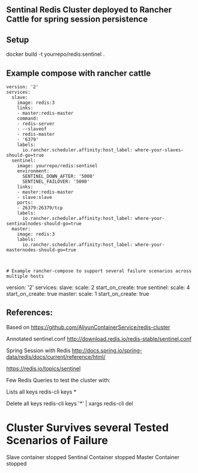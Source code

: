 
## Sentinal Redis Cluster deployed to Rancher Cattle for spring session persistence 

## Setup 
docker build -t yourrepo/redis:sentinel .


## Example compose with rancher cattle
```
version: '2'
services:
  slave:
    image: redis:3
    links:
    - master:redis-master
    command:
    - redis-server
    - --slaveof
    - redis-master
    - '6379'
    labels:
      io.rancher.scheduler.affinity:host_label: where-your-slaves-should-go=true
  sentinel:
    image: yourrepo/redis:sentinel
    environment:
      SENTINEL_DOWN_AFTER: '5000'
      SENTINEL_FAILOVER: '5000'
    links:
    - master:redis-master
    - slave:slave
    ports:
    - 26379:26379/tcp
    labels:
      io.rancher.scheduler.affinity:host_label: where-your-sentinalnodes-should-go=true
  master:
    image: redis:3
    labels:
      io.rancher.scheduler.affinity:host_label: where-your-masternodes-should-go=true



# Example rancher-compose to support several failure scenarios across multiple hosts
```

version: '2'
services:
  slave:
    scale: 2
    start_on_create: true
  sentinel:
    scale: 4
    start_on_create: true
  master:
    scale: 1
    start_on_create: true




## References:

Based on https://github.com/AliyunContainerService/redis-cluster

Annotated sentinel.conf
http://download.redis.io/redis-stable/sentinel.conf

Spring Session with Redis
http://docs.spring.io/spring-data/redis/docs/current/reference/html/

https://redis.io/topics/sentinel


Few Redis Queries to test the cluster with:

Lists all keys 
redis-cli
keys * 


Delete all keys
redis-cli
keys '*' | xargs redis-cli del

# Cluster Survives several Tested Scenarios of Failure

Slave container stopped
Sentinal Container stopped
Master Container stopped




